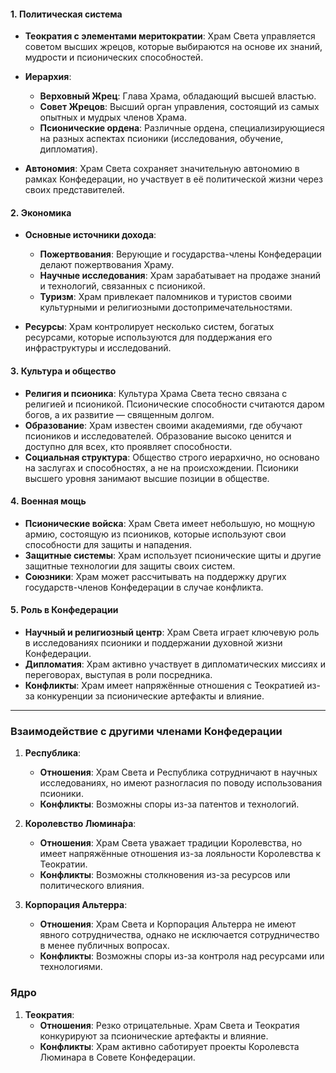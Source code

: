 #### 1. **Политическая система**

- **Теократия с элементами меритократии**: Храм Света управляется советом высших жрецов, которые выбираются на основе их знаний, мудрости и псионических способностей.
- **Иерархия**:
    - **Верховный Жрец**: Глава Храма, обладающий высшей властью.
    - **Совет Жрецов**: Высший орган управления, состоящий из самых опытных и мудрых членов Храма.
    - **Псионические ордена**: Различные ордена, специализирующиеся на разных аспектах псионики (исследования, обучение, дипломатия).
    
- **Автономия**: Храм Света сохраняет значительную автономию в рамках Конфедерации, но участвует в её политической жизни через своих представителей.

#### 2. **Экономика**

- **Основные источники дохода**:
    - **Пожертвования**: Верующие и государства-члены Конфедерации делают пожертвования Храму.
    - **Научные исследования**: Храм зарабатывает на продаже знаний и технологий, связанных с псионикой.
    - **Туризм**: Храм привлекает паломников и туристов своими культурными и религиозными достопримечательностями.
    
- **Ресурсы**: Храм контролирует несколько систем, богатых ресурсами, которые используются для поддержания его инфраструктуры и исследований.

#### 3. **Культура и общество**

- **Религия и псионика**: Культура Храма Света тесно связана с религией и псионикой. Псионические способности считаются даром богов, а их развитие — священным долгом.
- **Образование**: Храм известен своими академиями, где обучают псиоников и исследователей. Образование высоко ценится и доступно для всех, кто проявляет способности.
- **Социальная структура**: Общество строго иерархично, но основано на заслугах и способностях, а не на происхождении. Псионики высшего уровня занимают высшие позиции в обществе.

#### 4. **Военная мощь**

- **Псионические войска**: Храм Света имеет небольшую, но мощную армию, состоящую из псиоников, которые используют свои способности для защиты и нападения.
- **Защитные системы**: Храм использует псионические щиты и другие защитные технологии для защиты своих систем.
- **Союзники**: Храм может рассчитывать на поддержку других государств-членов Конфедерации в случае конфликта.

#### 5. **Роль в Конфедерации**

- **Научный и религиозный центр**: Храм Света играет ключевую роль в исследованиях псионики и поддержании духовной жизни Конфедерации.
- **Дипломатия**: Храм активно участвует в дипломатических миссиях и переговорах, выступая в роли посредника.
- **Конфликты**: Храм имеет напряжённые отношения с Теократией из-за конкуренции за псионические артефакты и влияние.

---

### **Взаимодействие с другими членами Конфедерации**

1. **Республика**:
    - **Отношения**: Храм Света и Республика сотрудничают в научных исследованиях, но имеют разногласия по поводу использования псионики.
    - **Конфликты**: Возможны споры из-за патентов и технологий.

1. **Королевство Люмина́ра**:
    - **Отношения**: Храм Света уважает традиции Королевства, но имеет напряжённые отношения из-за лояльности Королевства к Теократии.
    - **Конфликты**: Возможны столкновения из-за ресурсов или политического влияния.

3. **Корпорация Альтерра**:
    - **Отношения**: Храм Света и Корпорация Альтерра не имеют явного сотрудничества, однако не исключается сотрудничество в менее публичных вопросах.
    - **Конфликты**: Возможны споры из-за контроля над ресурсами или технологиями.

### **Ядро**

1. **Теократия**:
    - **Отношения**: Резко отрицательные. Храм Света и Теократия конкурируют за псионические артефакты и влияние.
    - **Конфликты**: Храм активно саботирует проекты Королевста Люминара в Совете Конфедерации.